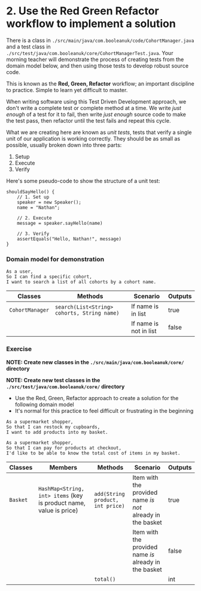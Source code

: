 # 2. Use the Red Green Refactor workflow to implement a solution

There is a class in `./src/main/java/com.booleanuk/code/CohortManager.java` and a test class in `./src/test/java/com.booleanuk/core/CohortManagerTest.java`. 
Your morning teacher will demonstrate the process of creating tests from the domain model below, and then using those tests to develop robust source code.

This is known as the **Red, Green, Refactor** workflow; an important discipline to practice. Simple to learn yet difficult to master.

When writing software using this Test Driven Development approach, we don't write a complete test or complete method at a time. 
We write *just enough* of a test for it to fail, then write *just enough* source code to make the test pass, then refactor until the test fails and repeat this cycle.

What we are creating here are known as *unit tests*, tests that verify a single unit of our application is working correctly. They should be as small as possible, usually broken down into three parts:

1. Setup
2. Execute
3. Verify

Here's some pseudo-code to show the structure of a unit test:
```
shouldSayHello() {
    // 1. Set up
    speaker = new Speaker();
    name = "Nathan";
    
    // 2. Execute
    message = speaker.sayHello(name)
    
    // 3. Verify
    assertEquals("Hello, Nathan!", message)
}
```

### Domain model for demonstration

```
As a user,
So I can find a specific cohort,
I want to search a list of all cohorts by a cohort name.
```

| Classes         | Methods                                     | Scenario               | Outputs |
|-----------------|---------------------------------------------|------------------------|---------|
| `CohortManager` | `search(List<String> cohorts, String name)` | If name is in list     | true    |
|                 |                                             | If name is not in list | false   |

### Exercise

**NOTE: Create new classes in the `./src/main/java/com.booleanuk/core/` directory**

**NOTE: Create new test classes in the `./src/test/java/com.booleanuk/core/` directory**

- Use the Red, Green, Refactor approach to create a solution for the following domain model
- It's normal for this practice to feel difficult or frustrating in the beginning

```
As a supermarket shopper,
So that I can restock my cupboards,
I want to add products into my basket.

As a supermarket shopper,
So that I can pay for products at checkout,
I'd like to be able to know the total cost of items in my basket.
```

| Classes  | Members                                                            | Methods                          | Scenario                                                   | Outputs |
|----------|--------------------------------------------------------------------|----------------------------------|------------------------------------------------------------|---------|
| `Basket` | `HashMap<String, int> items` (key is product name, value is price) | `add(String product, int price)` | Item with the provided name *is not* already in the basket | true    |
|          |                                                                    |                                  | Item with the provided name *is* already in the basket     | false   |
|          |                                                                    | `total()`                        |                                                            | int     |

